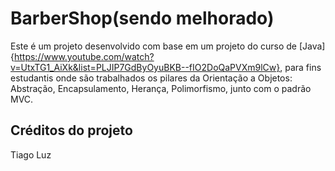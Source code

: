 # BarberShop(sendo melhorado)

Este é um projeto desenvolvido com base em um projeto do curso de [Java] {https://www.youtube.com/watch?v=UtxTG1_AiXk&list=PLJIP7GdByOyuBKB--fIO2DoQaPVXm9lCw}, para fins estudantis onde são trabalhados os pilares da Orientação a Objetos: Abstração, Encapsulamento, Herança, Polimorfismo, junto com o padrão MVC.

## Créditos do projeto
Tiago Luz



